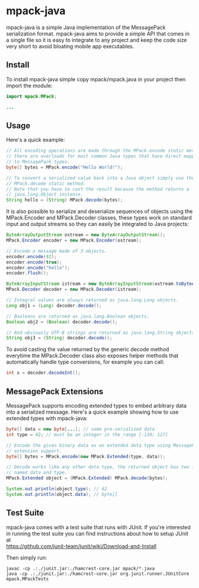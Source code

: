 mpack-java
==========

mpack-java is a simple Java implementation of the MessagePack serialization
format.
mpack-java aims to provide a simple API that comes in a single file so it is
easy to integrate to any project and keep the code size very short to avoid
bloating mobile app executables.

Install
-------

To install mpack-java simple copy mpack/mpack.java in your project then import
the module:
```java
import mpack.MPack;

...
```

Usage
-----

Here's a quick example:
```java
// All encoding operations are made through the MPack.encode static method,
// there are overloads for most common Java types that have direct mapping
// to MessagePack types.
byte[] bytes = MPack.encode("Hello World!");

// To convert a serialized value back into a Java object simply use the
// MPack.decode static method.
// Note that you have to cast the result because the method returns a
// java.lang.Object instance.
String hello = (String) MPack.decode(bytes);
```

It is also possible to serialize and deserialize sequences of objects using
the MPack.Encoder and MPack.Decoder classes, these types work on standard
input and output streams so they can easily be integrated to Java projects:
```java
ByteArrayOutputStream ostream = new ByteArrayOutputStream();
MPack.Encoder encoder = new MPack.Encoder(ostream);

// Encode a message made of 3 objects.
encoder.encode(42);
encoder.encode(true);
encoder.encode("hello");
encoder.flush();

ByteArrayInputStream istream = new ByteArrayInputStream(ostream.toByteArray());
MPack.Decoder decoder = new MPack.Decoder(istream);

// Integral values are always returned as java.lang.Long objects.
Long obj1 = (Long) decoder.decode();

// Booleans are returned as java.lang.Boolean objects.
Boolean obj2 = (Boolean) decoder.decode();

// And obviously UTF-8 strings are returned as java.lang.String objects.
String obj3 = (String) decoder.decode(); 
```

To avoid casting the value returned by the generic decode method everytime the
MPack.Decoder class also exposes helper methods that automatically handle type
conversions, for example you can call:
```java
int x = decoder.decodeInt();
```

MessagePack Extensions
----------------------

MessagePack supports encoding extended types to embed arbitrary data into a
serialized message. Here's a quick example showing how to use extended types
with mpack-java:
```java
byte[] data = new byte[...]; // some pre-serialized data
int type = 42; // must be an integer in the range [-128; 127]

// Encode the given binary data as an extended data type using MessagePack
// extension support.
byte[] bytes = MPack.encode(new MPack.Extended(type, data));

// Decode works like any other data type, the returned object has two fields
// named data and type.
MPack.Extended object = (MPack.Extended) MPack.decode(bytes);

System.out.println(object.type); // 42
System.out.println(object.data); // byte[]
```

Test Suite
----------

mpack-java comes with a test suite that runs with JUnit. If you're interested in
running the test suite you can find instructions about how to setup JUnit at  
https://github.com/junit-team/junit/wiki/Download-and-Install

Then simply run:
```
javac -cp .:./junit.jar:./hamcrest-core.jar mpack/*.java
java -cp .:./junit.jar:./hamcrest-core.jar org.junit.runner.JUnitCore mpack.MPackTests
```
